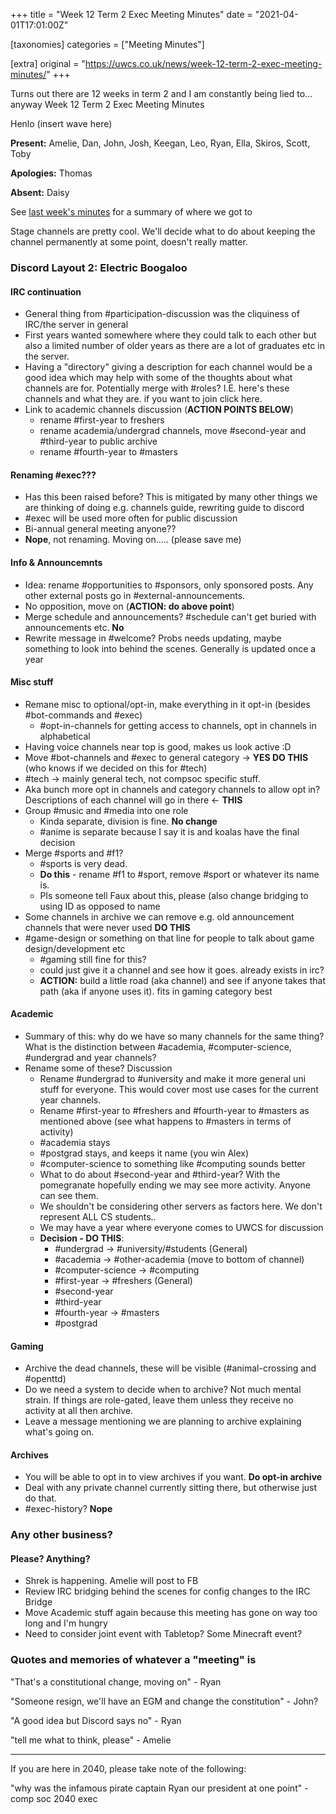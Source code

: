 +++
title = "Week 12 Term 2 Exec Meeting Minutes"
date = "2021-04-01T17:01:00Z"

[taxonomies]
categories = ["Meeting Minutes"]

[extra]
original = "https://uwcs.co.uk/news/week-12-term-2-exec-meeting-minutes/"
+++

<p>Turns out there are 12 weeks in term 2 and I am constantly being lied to... anyway Week 12 Term 2 Exec Meeting Minutes</p>

<!-- more -->

Henlo (insert wave here)

**Present:** Amelie, Dan, John, Josh, Keegan, Leo, Ryan, Ella, Skiros, Scott, Toby

**Apologies:** Thomas

**Absent:** Daisy

See [last week's minutes](https://uwcs.co.uk/news/week-11-term-2-exec-meeting-minutes/) for a summary of where we got to

Stage channels are pretty cool. We'll decide what to do about keeping the channel permanently at some point, doesn't really matter.

### Discord Layout 2: Electric Boogaloo

#### IRC continuation

  - General thing from \#participation-discussion was the cliquiness of IRC/the server in general
  - First years wanted somewhere where they could talk to each other but also a limited number of older years as there are a lot of graduates etc in the server.
  - Having a "directory" giving a description for each channel would be a good idea which may help with some of the thoughts about what channels are for. Potentially merge with \#roles? I.E. here's these channels and what they are. if you want to join click here.
  - Link to academic channels discussion (**ACTION POINTS BELOW**)
      - rename \#first-year to freshers
      - rename academia/undergrad channels, move \#second-year and \#third-year to public archive
      - rename \#fourth-year to \#masters

#### Renaming \#exec???

  - Has this been raised before? This is mitigated by many other things we are thinking of doing e.g. channels guide, rewriting guide to discord
  - \#exec will be used more often for public discussion
  - Bi-annual general meeting anyone??
  - **Nope**, not renaming. Moving on..... (please save me)

#### Info & Announcemnts

  - Idea: rename \#opportunities to \#sponsors, only sponsored posts. Any other external posts go in \#external-announcements.
  - No opposition, move on (**ACTION: do above point**)
  - Merge schedule and announcements? \#schedule can't get buried with announcements etc. **No**
  - Rewrite message in \#welcome? Probs needs updating, maybe something to look into behind the scenes. Generally is updated once a year

#### Misc stuff

  - Remane misc to optional/opt-in, make everything in it opt-in (besides \#bot-commands and \#exec)
      - \#opt-in-channels for getting access to channels, opt in channels in alphabetical
  - Having voice channels near top is good, makes us look active :D
  - Move \#bot-channels and \#exec to general category -\> **YES DO THIS** (who knows if we decided on this for \#tech)
  - \#tech -\> mainly general tech, not compsoc specific stuff.
  - Aka bunch more opt in channels and category channels to allow opt in? Descriptions of each channel will go in there \<- **THIS**
  - Group \#music and \#media into one role
      - Kinda separate, division is fine. **No change**
      - \#anime is separate because I say it is and koalas have the final decision
  - Merge \#sports and \#f1?
      - \#sports is very dead.
      - **Do this** - rename \#f1 to \#sport, remove \#sport or whatever its name is.
      - Pls someone tell Faux about this, please (also change bridging to using ID as opposed to name
  - Some channels in archive we can remove e.g. old announcement channels that were never used **DO THIS**
  - \#game-design or something on that line for people to talk about game design/development etc
      - \#gaming still fine for this?
      - could just give it a channel and see how it goes. already exists in irc?
      - **ACTION:** build a little road (aka channel) and see if anyone takes that path (aka if anyone uses it). fits in gaming category best

#### Academic

  - Summary of this: why do we have so many channels for the same thing? What is the distinction between \#academia, \#computer-science, \#undergrad and year channels?
  - Rename some of these? Discussion
      - Rename \#undergrad to \#university and make it more general uni stuff for everyone. This would cover most use cases for the current year channels.
      - Rename \#first-year to \#freshers and \#fourth-year to \#masters as mentioned above (see what happens to \#masters in terms of activity)
      - \#academia stays
      - \#postgrad stays, and keeps it name (you win Alex)
      - \#computer-science to something like \#computing sounds better
      - What to do about \#second-year and \#third-year? With the pomegranate hopefully ending we may see more activity. Anyone can see them.
      - We shouldn't be considering other servers as factors here. We don't represent ALL CS students..
      - We may have a year where everyone comes to UWCS for discussion
      - **Decision - DO THIS**:
          - \#undergrad -\> \#university/\#students (General)
          - \#academia -\> \#other-academia (move to bottom of channel)
          - \#computer-science -\> \#computing
          - \#first-year -\> \#freshers (General)
          - \#second-year
          - \#third-year
          - \#fourth-year -\> \#masters
          - \#postgrad

#### Gaming

  - Archive the dead channels, these will be visible (\#animal-crossing and \#openttd)
  - Do we need a system to decide when to archive? Not much mental strain. If things are role-gated, leave them unless they receive no activity at all then archive.
  - Leave a message mentioning we are planning to archive explaining what's going on.

#### Archives

  - You will be able to opt in to view archives if you want. **Do opt-in archive**
  - Deal with any private channel currently sitting there, but otherwise just do that.
  - \#exec-history? **Nope**

### Any other business?

#### Please? Anything?

  - Shrek is happening. Amelie will post to FB
  - Review IRC bridging behind the scenes for config changes to the IRC Bridge
  - Move Academic stuff again because this meeting has gone on way too long and I'm hungry
  - Need to consider joint event with Tabletop? Some Minecraft event?

### Quotes and memories of whatever a "meeting" is

"That's a constitutional change, moving on" - Ryan

"Someone resign, we'll have an EGM and change the constitution" - John?

"A good idea but Discord says no" - Ryan

"tell me what to think, please" - Amelie

-----

If you are here in 2040, please take note of the following:

"why was the infamous pirate captain Ryan our president at one point" - comp soc 2040 exec

